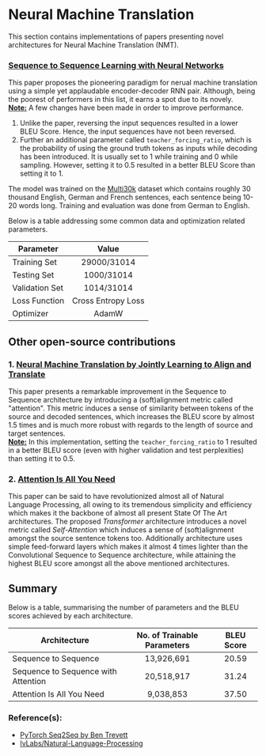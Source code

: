 # Neural Machine Translation

This section contains implementations of papers presenting novel architectures for Neural Machine Translation (NMT).

### [Sequence to Sequence Learning with Neural Networks](https://github.com/ThanmayJ/neural-machine-translation/blob/main/seq2seq-pytorch.ipynb)
This paper proposes the pioneering paradigm for nerual machine translation using a simple yet applaudable encoder-decoder RNN pair. Although, being the poorest of performers in this list, it earns a spot due to its novely.\
**<ins>Note:</ins>** A few changes have been made in order to improve performance.
1. Unlike the paper, reversing the input sequences resulted in a lower BLEU Score. Hence, the input sequences have not been reversed.
2. Further an additional parameter called ```teacher_forcing_ratio```, which is the probability of using the ground truth tokens as inputs while decoding has been introduced. It is usually set to 1 while training and 0 while sampling. However, setting it to 0.5 resulted in a better BLEU Score than setting it to 1.

The model was trained on the [Multi30k](https://arxiv.org/abs/1605.00459) dataset which contains roughly 30 thousand English, German and French sentences, each sentence being 10-20 words long. Training and evaluation was done from German to English.

Below is a table addressing some common data and optimization related parameters.

| Parameter      |       Value        |
| -------------- |:------------------:|
| Training Set   |    29000/31014     |
| Testing Set    |     1000/31014     |
| Validation Set |     1014/31014     |
| Loss Function  | Cross Entropy Loss |
| Optimizer      |       AdamW        |

## Other open-source contributions

### 1. [Neural Machine Translation by Jointly Learning to Align and Translate](https://github.com/IvLabs/Natural-Language-Processing/blob/master/neural_machine_translation/notebooks/Seq2Seq_with_Attention.ipynb)
This paper presents a remarkable improvement in the Sequence to Sequence architecture by introducing a (soft)alignment metric called "attention". This metric induces a sense of similarity between tokens of the source and decoded sentences, which increases the BLEU score by almost 1.5 times and is much more robust with regards to the length of source and target sentences.\
**<ins>Note:</ins>** In this implementation, setting the ```teacher_forcing_ratio``` to 1 resulted in a better BLEU score (even with higher validation and test perplexities) than setting it to 0.5.

### 2. [Attention Is All You Need](https://github.com/IvLabs/Natural-Language-Processing/blob/master/neural_machine_translation/notebooks/Attention_Is_All_You_Need.ipynb)
This paper can be said to have revolutionized almost all of Natural Language Processing, all owing to its tremendous simplicity and efficiency which makes it the backbone of almost all present State Of The Art architectures. The proposed *Transformer* architecture introduces a novel metric called *Self-Attention* which induces a sense of (soft)alignment amongst the source sentence tokens too. Additionally architecture uses simple feed-forward layers which makes it almost 4 times lighter than the Convolutional Sequence to Sequence architecture, while attaining the highest BLEU score amongst all the above mentioned architectures.


## Summary
Below is a table, summarising the number of parameters and the BLEU scores achieved by each architecture.

| Architecture                        | No. of Trainable Parameters | BLEU Score |
| ----------------------------------- |:---------------------------:|:----------:|
| Sequence to Sequence                |         13,926,691          |   20.59    |
| Sequence to Sequence with Attention |         20,518,917          |   31.24    |
| Attention Is All You Need           |          9,038,853          |   37.50    |

### Reference(s):
* [PyTorch Seq2Seq by Ben Trevett](https://github.com/bentrevett/pytorch-seq2seq)
* [IvLabs/Natural-Language-Processing](https://github.com/IvLabs/Natural-Language-Processing/tree/master/neural_machine_translation)
